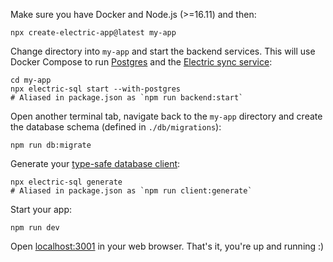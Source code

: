 Make sure you have Docker and Node.js (>=16.11) and then:

```shell
npx create-electric-app@latest my-app
```

Change directory into `my-app` and start the backend services. This will use Docker Compose to run [Postgres](../usage/installation/postgres.md) and the [Electric sync service](../usage/installation/service.md):

```shell
cd my-app
npx electric-sql start --with-postgres
# Aliased in package.json as `npm run backend:start`
```

Open another terminal tab, navigate back to the `my-app` directory and create the database schema (defined in `./db/migrations`):

```shell
npm run db:migrate
```

Generate your [type-safe database client](../usage/data-access/client.md):

```shell
npx electric-sql generate
# Aliased in package.json as `npm run client:generate`
```

Start your app:

```shell
npm run dev
```

Open [localhost:3001](http://localhost:3001) in your web browser. That's it, you're up and running&nbsp;:)
